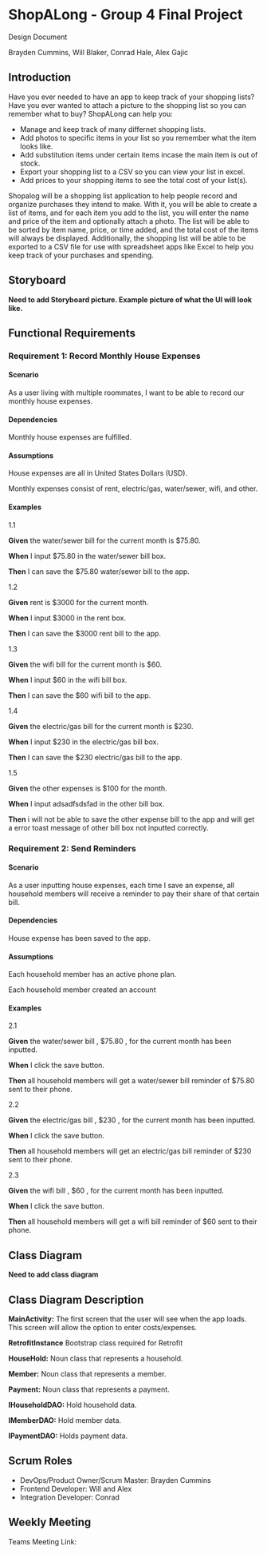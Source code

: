 # ShopALong - Group 4 Final Project
Design Document  
  
Brayden Cummins, Will Blaker, Conrad Hale, Alex Gajic

## Introduction
Have you ever needed to have an app to keep track of your shopping lists? Have you ever wanted to attach a picture to the shopping list so you can remember what to buy? ShopALong can help you:
  
* Manage and keep track of many differnet shopping lists.
* Add photos to specific items in your list so you remember what the item looks like.
* Add substitution items under certain items incase the main item is out of stock.
* Export your shopping list to a CSV so you can view your list in excel.
* Add prices to your shopping items to see the total cost of your list(s).
  
Shopalog will be a shopping list application to help people record and organize purchases they intend to make. 
With it, you will be able to create a list of items, and for each item you add to the list, you will enter the name and price of the item and optionally attach a photo. 
The list will be able to be sorted by item name, price, or time added, and the total cost of the items will always be displayed. 
Additionally, the shopping list will be able to be exported to a CSV file for use with spreadsheet apps like Excel to help you keep track of your purchases and spending.

## Storyboard

**Need to add Storyboard picture. Example picture of what the UI will look like.**

## Functional Requirements

### Requirement 1: Record Monthly House Expenses

#### Scenario

As a user living with multiple roommates, I want to be able to record our monthly house expenses.
  
#### Dependencies

Monthly house expenses are fulfilled.
  
#### Assumptions

House expenses are all in United States Dollars (USD).
  
Monthly expenses consist of rent, electric/gas, water/sewer, wifi, and other.
  
#### Examples

1.1
  
**Given** the water/sewer bill for the current month is $75.80.  

**When** I input $75.80 in the water/sewer bill box.  

**Then** I can save the $75.80 water/sewer bill to the app.
  
1.2
  
**Given** rent is $3000 for the current month.  

**When** I input $3000 in the rent box.  

**Then** I can save the $3000 rent bill to the app.  
  
1.3
  
**Given** the wifi bill for the current month is $60.  

**When** I input $60 in the wifi bill box.  

**Then** I can save the $60 wifi bill to the app.  
  
1.4
  
**Given** the electric/gas bill for the current month is $230.  

**When** I input $230 in the electric/gas bill box.  

**Then** I can save the $230 electric/gas bill to the app.
 
1.5

**Given** the other expenses is $100 for the month.

**When** I input adsadfsdsfad in the other bill box.

**Then** i will not be able to save the other expense bill to the app 
and will get a error toast message of other bill box not inputted correctly.

### Requirement 2: Send Reminders

#### Scenario

As a user inputting house expenses, each time I save an expense, all household members will receive a reminder to pay their share of that certain bill.
  
#### Dependencies

House expense has been saved to the app. 
  
#### Assumptions

Each household member has an active phone plan.
  
Each household member created an account
  
#### Examples

2.1
  
**Given** the water/sewer bill , $75.80 , for the current month has been inputted.  

**When** I click the save button.  

**Then** all household members will get a water/sewer bill reminder of $75.80 sent to their phone.
  
2.2 
  
**Given** the electric/gas bill ,  $230 , for the current month has been inputted.

**When** I click the save button.  

**Then** all household members will get an electric/gas bill reminder of $230 sent to their phone.
  
2.3 
  
**Given** the wifi bill , $60 , for the current month has been inputted. 

**When** I click the save button.  

**Then** all household members will get a wifi bill reminder of $60 sent to their phone.
  
## Class Diagram
  
**Need to add class diagram**
 
 ## Class Diagram Description
 
 **MainActivity:** The first screen that the user will see when the app loads. This screen will allow the option to enter costs/expenses.
 
 **RetrofitInstance** Bootstrap class required for Retrofit
 
 **HouseHold:** Noun class that represents a household.
 
 **Member:** Noun class that represents a member.
  
 **Payment:** Noun class that represents a payment.
 
**IHouseholdDAO:** Hold household data.

**IMemberDAO:** Hold member data.

**IPaymentDAO:** Holds payment data.

## Scrum Roles

* DevOps/Product Owner/Scrum Master: Brayden Cummins
* Frontend Developer: Will and Alex
* Integration Developer: Conrad

## Weekly Meeting

Teams Meeting Link:
